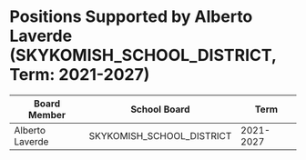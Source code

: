 # Positions Supported by Alberto Laverde (SKYKOMISH_SCHOOL_DISTRICT, Term: 2021-2027)

| Board Member | School Board | Term |
|--------------|--------------|------|
| Alberto Laverde | SKYKOMISH_SCHOOL_DISTRICT | 2021-2027 |

